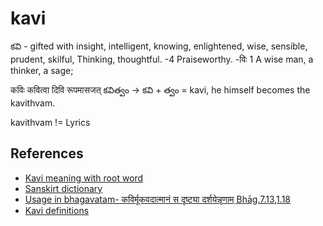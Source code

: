 # kavi

కవి - gifted with insight, intelligent, knowing, enlightened, wise, sensible, prudent, skilful, Thinking, thoughtful. -4 Praiseworthy. -विः 1 A wise man, a thinker, a sage;



कविः कवित्वा दिवि रूपमासजत् 
కవిత్వం -> కవి + త్వం = kavi, he himself becomes the kavithvam.

kavithvam != Lyrics



## References

- [Kavi meaning with root word](https://sanskritdictionary.com/kavi/11512/4)
- [Sanskirt dictionary](https://sanskritdictionary.com/?q=kavi)
- [Usage in bhagavatam- कविर्मूकवदात्मानं स दृष्ट्या दर्शयेन्नृणाम् Bhāg.7.13,1.18](https://gitabase.com/eng/SB/7/13/10)
- [Kavi definitions](https://www.wisdomlib.org/definition/kavi)